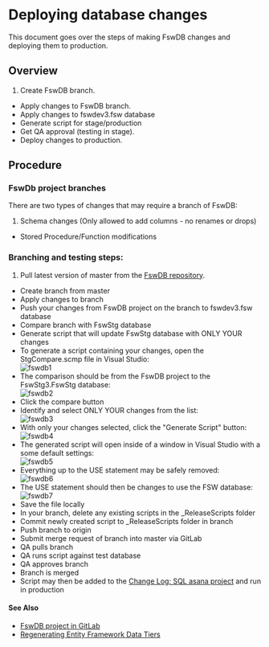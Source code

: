 # Deploying database changes

This document goes over the steps of making FswDB changes and deploying them
to production.

## Overview

1. Create FswDB branch.
* Apply changes to FswDB branch.
* Apply changes to fswdev3.fsw database
* Generate script for stage/production
* Get QA approval (testing in stage).
* Deploy changes to production.

## Procedure

### FswDb project branches

There are two types of changes that may require a branch of FswDB:

1. Schema changes (Only allowed to add columns - no renames or drops)
* Stored Procedure/Function modifications


### Branching and testing steps:

1. Pull latest version of master from the [FswDB repository](http://gitlab.fsw.com/tfs/FswDB).
* Create branch from master
* Apply changes to branch
* Push your changes from FswDB project on the branch to fswdev3.fsw database
* Compare branch with FswStg database
* Generate script that will update FswStg database with ONLY YOUR changes
 * To generate a script containing your changes, open the StgCompare.scmp file in Visual Studio:  
  ![fswdb1](http://gitlab.fsw.com/tfs/library/uploads/b1fdd3f41610fcc900c822382c406b4b/fswdb1.PNG)
 * The comparison should be from the FswDB project to the FswStg3.FswStg database:  
  ![fswdb2](http://gitlab.fsw.com/tfs/library/uploads/eed1784e14bbd17744ad1a5d4d87f522/fswdb2.PNG)
 * Click the compare button
 * Identify and select ONLY YOUR changes from the list:  
  ![fswdb3](http://gitlab.fsw.com/tfs/library/uploads/11ba9e1e2044375f9aaf5e52c7ab896b/fswdb3.PNG)
 * With only your changes selected, click the "Generate Script" button:  
  ![fswdb4](http://gitlab.fsw.com/tfs/library/uploads/7f56a2ed12b5d779c366f8537a0170ad/fswdb4.PNG)
 * The generated script will open inside of a window in Visual Studio with a some default settings:  
  ![fswdb5](http://gitlab.fsw.com/tfs/library/uploads/fa70783090d29aded8d4b53f7d9c44b2/fswdb5.PNG)
 * Everything up to the USE statement may be safely removed:  
  ![fswdb6](http://gitlab.fsw.com/tfs/library/uploads/1dde359d05cb7f6e35d08e5d02a8a9ea/fswdb6.PNG)
 * The USE statement should then be changes to use the FSW database:  
  ![fswdb7](http://gitlab.fsw.com/tfs/library/uploads/e43708018698bf1d9b61188d55f85581/fswdb7.PNG)
 * Save the file locally
* In your branch, delete any existing scripts in the _ReleaseScripts folder
* Commit newly created script to _ReleaseScripts folder in branch
* Push branch to origin
* Submit merge request of branch into master via GitLab
 * QA pulls branch
 * QA runs script against test database
 * QA approves branch
 * Branch is merged
* Script may then be added to the [Change Log: SQL asana project](https://app.asana.com/0/30603980759983/list) and run in production


#### See Also

* [FswDB project in GitLab](http://gitlab.fsw.com/tfs/FswDB)
* [Regenerating Entity Framework Data Tiers](http://gitlab.fsw.com/tfs/library/wikis/data/datatiers/entityFramework/regen)

